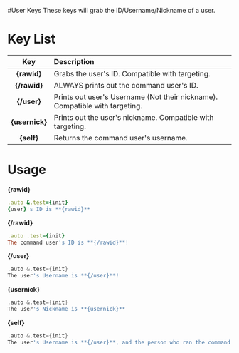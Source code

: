 #User Keys
These keys will grab the ID/Username/Nickname of a user.

# Key List
| Key | Description |
| :---: | :--- |
| **{rawid}** | Grabs the user's ID. Compatible with targeting.|
| **{/rawid}** | ALWAYS prints out the command user's ID. |
| **{/user}** | Prints out user's Username \(Not their nickname\). Compatible with targeting. |
| **{usernick}** | Prints out the user's nickname. Compatible with targeting. |
| **{self}** | Returns the command user's username. |

# Usage
**{rawid}**
```ruby
.auto &.test={init}
{user}'s ID is **{rawid}**
```

**{/rawid}**
```ruby
.auto .test={init}
The command user's ID is **{/rawid}**!
```

**{/user}**
```go
.auto &.test={init}
The user's Username is **{/user}**!
```

**{usernick}**
```go
.auto &.test={init}
The user's Nickname is **{usernick}**
```

**{self}**
```go
.auto &.test={init}
The user's Username is **{/user}**, and the person who ran the command is **{self}**
```